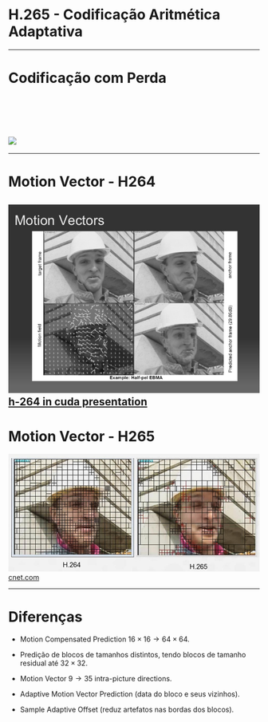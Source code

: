 # H.265 - Codificação Aritmética Adaptativa

----

# Codificação com Perda

<br><br><br><br>

<img src='http://g.gravizo.com/g?
  digraph G {
    aize ="4,4";
    "Transformada" [shape=box];
    "Quantização" [shape=box];
    "Condificação de Entropia" [shape=box];
    "Transformada" -> "Quantização";
    "Quantização" -> "Condificação de Entropia";
    node [shape=box,style=filled,color=".7 .3 1.0"];
    "Transformada" -> "Compactar a energia" [style=dotted] ;
    "Quantização" -> Qualidade [style=dotted];
  }
'/>

-----

# Motion Vector - H264

![Kiku](pictures/motion_vector1.jpg)
[h-264 in cuda presentation](http://pt.slideshare.net/ashoknaik120/h-264-in-cuda-presentation)
-----

# Motion Vector - H265

![Kiku](pictures/motion_vector2.jpg)
[cnet.com](http://www.cnet.com/news/what-is-hevc-high-efficiency-video-coding-h-265-and-4k-compression-explained/)

----

# Diferenças

- Motion Compensated Prediction $16\times16 \rightarrow 64\times64$.

- Predição de blocos de tamanhos distintos, tendo blocos de tamanho residual até $32\times32$.

- Motion Vector $9 \rightarrow 35$ intra-picture directions.

- Adaptive Motion Vector Prediction (data do bloco e seus vizinhos).

- Sample Adaptive Offset (reduz artefatos nas bordas dos blocos).